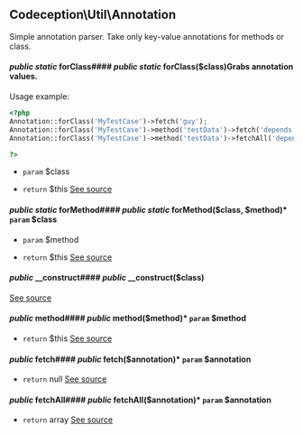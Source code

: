 
## Codeception\Util\Annotation



Simple annotation parser. Take only key-value annotations for methods or class.





#### *public static* forClass#### *public static* forClass($class)Grabs annotation values.

Usage example:

``` php
<?php
Annotation::forClass('MyTestCase')->fetch('guy');
Annotation::forClass('MyTestCase')->method('testData')->fetch('depends');
Annotation::forClass('MyTestCase')->method('testData')->fetchAll('depends');

?>
```

 * `param`  $class

 * `return`  $this
[See source](https://github.com/Codeception/Codeception/blob/master/src/Codeception/Util/Annotation.php#L39)

#### *public static* forMethod#### *public static* forMethod($class, $method)* `param`  $class
 * `param`  $method

 * `return`  $this
[See source](https://github.com/Codeception/Codeception/blob/master/src/Codeception/Util/Annotation.php#L58)

#### *public* __construct#### *public* __construct($class)
[See source](https://github.com/Codeception/Codeception/blob/master/src/Codeception/Util/Annotation.php#L63)

#### *public* method#### *public* method($method)* `param`  $method

 * `return`  $this
[See source](https://github.com/Codeception/Codeception/blob/master/src/Codeception/Util/Annotation.php#L73)

#### *public* fetch#### *public* fetch($annotation)* `param`  $annotation
 * `return`  null
[See source](https://github.com/Codeception/Codeception/blob/master/src/Codeception/Util/Annotation.php#L83)

#### *public* fetchAll#### *public* fetchAll($annotation)* `param`  $annotation
 * `return`  array
[See source](https://github.com/Codeception/Codeception/blob/master/src/Codeception/Util/Annotation.php#L96)
